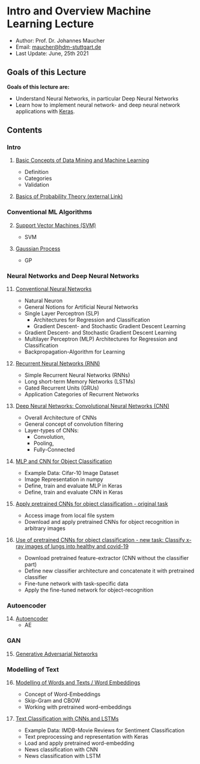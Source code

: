 # Intro and Overview Machine Learning Lecture

* Author: Prof. Dr. Johannes Maucher
* Email: maucher@hdm-stuttgart.de
* Last Update: June, 25th 2021

## Goals of this Lecture

**Goals of this lecture are:**


* Understand Neural Networks, in particular Deep Neural Networks
* Learn how to implement neural network- and deep neural network applications with [Keras](https://keras.io/).

<a id='data_mining'></a>
## Contents

### Intro

1. [Basic Concepts of Data Mining and Machine Learning](00BasicConcepts.ipynb)
    * Definition
    * Categories
    * Validation
	
2. [Basics of Probability Theory (external Link)](https://hannibunny.github.io/probability/intro.html)

### Conventional ML Algorithms
    
2. [Support Vector Machines (SVM)](./machinelearning/svm.md)
    * SVM
    
2. [Gaussian Process](./machinelearning/gp.md)
    * GP
    
    
### Neural Networks and Deep Neural Networks

11. [Conventional Neural Networks](neuralnetworks/01NeuralNets.ipynb) 
    * Natural Neuron
    * General Notions for Artificial Neural Networks
    * Single Layer Perceptron (SLP)
        * Architectures for Regression and Classification
        * Gradient Descent- and Stochastic Gradient Descent Learning
    * Gradient Descent- and Stochastic Gradient Descent Learning
    * Multilayer Perceptron (MLP) Architectures for Regression and Classification
    * Backpropagation-Algorithm for Learning
    

12. [Recurrent Neural Networks (RNN)](neuralnetworks/02RecurrentNeuralNetworks.ipynb) 
    * Simple Recurrent Neural Networks (RNNs)
    * Long short-term Memory Networks (LSTMs)
    * Gated Recurrent Units (GRUs)
    * Application Categories of Recurrent Networks


13. [Deep Neural Networks: Convolutional Neural Networks (CNN)](neuralnetworks/03ConvolutionNeuralNetworks.ipynb) 
    * Overall Architecture of CNNs
    * General concept of convolution filtering
    * Layer-types of CNNs: 
        * Convolution, 
        * Pooling, 
        * Fully-Connected 

14. [MLP and CNN for Object Classification](neuralnetworks/03KerasMLPandCNNcifar.ipynb)
    * Example Data: Cifar-10 Image Dataset
    * Image Representation in numpy
    * Define, train and evaluate MLP in Keras
    * Define, train and evaluate CNN in Keras 
    
    
19. [Apply pretrained CNNs for object classification - original task](neuralnetworks/04KerasPretrainedClassifiers.ipynb)
    * Access image from local file system
    * Download and apply pretrained CNNs for object recognition in arbitrary images
    

    
20. [Use of pretrained CNNs for object classification - new task: Classify x-ray images of lungs into healthy and covid-19](neuralnetworks/05KerasPretrainedCovid.ipynb)
    * Download pretrained feature-extractor (CNN without the classifier part)
    * Define new classifier architecture and concatenate it with pretrained classifier
    * Fine-tune network with task-specific data
    * Apply the fine-tuned network for object-recognition
    
    

### Autoencoder

14. [Autoencoder](neuralnetworks/04VariationalAutoencoder.ipynb)
    * AE    

### GAN

15. [Generative Adversarial Networks](gan/DCGAN.ipynb)

### Modelling of Text
    
    
    
16. [Modelling of Words and Texts / Word Embeddings](text/01ModellingWordsAndTexts.ipynb) 
    * Concept of Word-Embeddings
    * Skip-Gram and CBOW
    * Working with pretrained word-embeddings
    
    
    
14. [Text Classification with CNNs and LSTMs](text/02TextClassification.ipynb)
    * Example Data: IMDB-Movie Reviews for Sentiment Classification
    * Text preprocessing and representation with Keras
    * Load and apply pretrained word-embedding
    * News classification with CNN
    * News classification with LSTM
    


